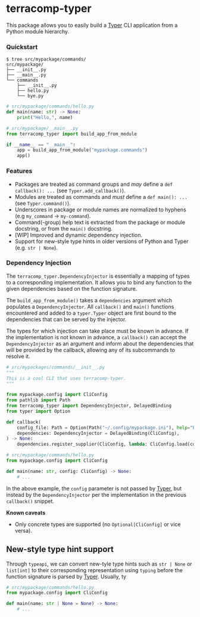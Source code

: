 # terracomp-typer

  [Typer]: https://typer.tiangolo.com/

This package allows you to easily build a [Typer][] CLI application from a Python module hierarchy.

### Quickstart

```
$ tree src/mypackage/commands/
src/mypackage/
├── __init__.py
├── __main__.py
└── commands
    ├── __init__.py
    ├── hello.py
    └── bye.py
```

```py
# src/mypackage/commands/hello.py
def main(name: str) -> None:
    print("Hello,", name)
```

```py
# src/mypackage/__main__.py
from terracomp_typer import build_app_from_module

if __name__ == "__main__":
    app = build_app_from_module("mypackage.commands")
    app()
```

### Features

* Packages are treated as command groups and _may_ define a `def callback(): ...` (see `Typer.add_callback()`).
* Modules are treated as commands and _must_ define a `def main(): ...` (see `Typer.command()`).
* Underscores in package or module names are normalized to hyphens (e.g `my_command` -> `my-command`).
* Command(-group) help text is extracted from the package or module docstring, or from the `main()` docstring.
* [WIP] Improved and dynamic dependency injection.
* Support for new-style type hints in older versions of Python and Typer (e.g. `str | None`).

### Dependency Injection

The `terracomp_typer.DependencyInjector` is essentially a mapping of types to a corresponding implementation. It allows
you to bind any function to the given dependencies based on the function signature.

The `build_app_from_module()` takes a `dependencies` argument which populates a `DependencyInjector`. All `callback()`
and `main()` functions encountered and added to a `typer.Typer` object are first bound to the dependencies that can be
served by the injector.

The types for which injection can take place must be known in advance. If the implementation is not known in advance,
a `callback()` can accept the `DependencyInjector` as an argument and inform about the dependencies that will be
provided by the callback, allowing any of its subcommands to resolve it.

```py
# src/mypackages/commands/__init__.py
"""
This is a cool CLI that uses terracomp-typer.
"""

from mypackage.config import CliConfig
from pathlib import Path
from terracomp_typer import DependencyInjector, DelayedBinding
from typer import Option

def callback(
    config_file: Path = Option(Path("~/.config/mypackage.ini"), help="Path to the configuration file."),
    dependencies: DependencyInjector = DelayedBinding(CliConfig),
) -> None:
    dependencies.register_supplier(CliConfig, lambda: CliConfig.load(config_file))
```

```py
# src/mypackage/commands/hello.py
from mypackage.config import CliConfig

def main(name: str, config: CliConfig) -> None:
    # ...
```

In the above example, the `config` parameter is not passed by [Typer][], but instead by the `DependencyInjector` per the implementation in the previous `callback()` snippet.

__Known caveats__

* Only concrete types are supported (no `Optional[CliConfig]` or vice versa).

## New-style type hint support

Through `typeapi`, we can convert new-tyle type hints such as `str | None` or `list[int]` to their corresponding
representation using `typing` before the function signature is parsed by [Typer][]. Usually, ty

```py
# src/mypackage/commands/hello.py
from mypackage.config import CliConfig

def main(name: str | None = None) -> None:
    # ...
```
